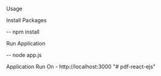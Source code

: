 Usage 

Install Packages

-- npm install

Run Application

-- node app.js

Application Run On - http://localhost:3000
"# pdf-react-ejs" 
